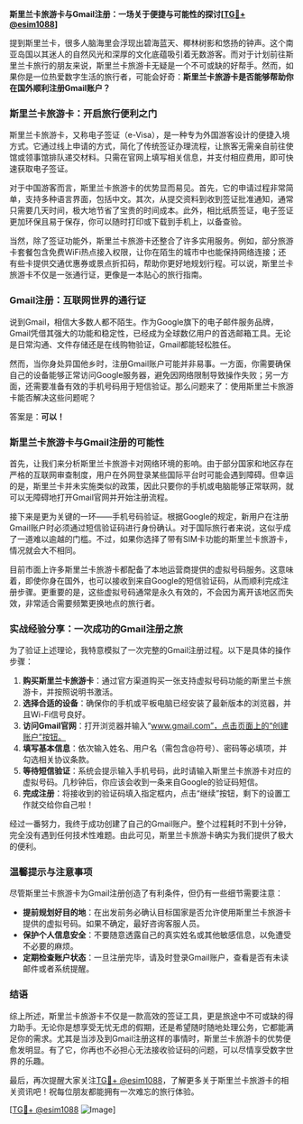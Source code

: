 **斯里兰卡旅游卡与Gmail注册：一场关于便捷与可能性的探讨[[TG💪+ @esim1088](https://t.me/s/esim1088)]**

提到斯里兰卡，很多人脑海里会浮现出碧海蓝天、椰林树影和悠扬的钟声。这个南亚岛国以其迷人的自然风光和深厚的文化底蕴吸引着无数游客。而对于计划前往斯里兰卡旅行的朋友来说，斯里兰卡旅游卡无疑是一个不可或缺的好帮手。然而，如果你是一位热爱数字生活的旅行者，可能会好奇：**斯里兰卡旅游卡是否能够帮助你在国外顺利注册Gmail账户？**

### 斯里兰卡旅游卡：开启旅行便利之门

斯里兰卡旅游卡，又称电子签证（e-Visa），是一种专为外国游客设计的便捷入境方式。它通过线上申请的方式，简化了传统签证办理流程，让旅客无需亲自前往使馆或领事馆排队递交材料。只需在官网上填写相关信息，并支付相应费用，即可快速获取电子签证。

对于中国游客而言，斯里兰卡旅游卡的优势显而易见。首先，它的申请过程非常简单，支持多种语言界面，包括中文。其次，从提交资料到收到签证批准通知，通常只需要几天时间，极大地节省了宝贵的时间成本。此外，相比纸质签证，电子签证更加环保且易于保存，你可以随时打印或下载到手机上，以备查验。

当然，除了签证功能外，斯里兰卡旅游卡还整合了许多实用服务。例如，部分旅游卡套餐包含免费WiFi热点接入权限，让你在陌生的城市中也能保持网络连接；还有些卡提供交通优惠券或景点折扣码，帮助你更好地规划行程。可以说，斯里兰卡旅游卡不仅是一张通行证，更像是一本贴心的旅行指南。

### Gmail注册：互联网世界的通行证

说到Gmail，相信大多数人都不陌生。作为Google旗下的电子邮件服务品牌，Gmail凭借其强大的功能和稳定性，已经成为全球数亿用户的首选邮箱工具。无论是日常沟通、文件存储还是在线购物验证，Gmail都能轻松胜任。

然而，当你身处异国他乡时，注册Gmail账户可能并非易事。一方面，你需要确保自己的设备能够正常访问Google服务器，避免因网络限制导致操作失败；另一方面，还需要准备有效的手机号码用于短信验证。那么问题来了：使用斯里兰卡旅游卡能否解决这些问题呢？

答案是：**可以！**

### 斯里兰卡旅游卡与Gmail注册的可能性

首先，让我们来分析斯里兰卡旅游卡对网络环境的影响。由于部分国家和地区存在严格的互联网审查制度，用户在外网登录某些国际平台时可能会遇到障碍。但幸运的是，斯里兰卡并未实施类似的政策，因此只要你的手机或电脑能够正常联网，就可以无障碍地打开Gmail官网并开始注册流程。

接下来是更为关键的一环——手机号码验证。根据Google的规定，新用户在注册Gmail账户时必须通过短信验证码进行身份确认。对于国际旅行者来说，这似乎成了一道难以逾越的门槛。不过，如果你选择了带有SIM卡功能的斯里兰卡旅游卡，情况就会大不相同。

目前市面上许多斯里兰卡旅游卡都配备了本地运营商提供的虚拟号码服务。这意味着，即使你身在国外，也可以接收到来自Google的短信验证码，从而顺利完成注册步骤。更重要的是，这些虚拟号码通常是永久有效的，不会因为离开该地区而失效，非常适合需要频繁更换地点的旅行者。

### 实战经验分享：一次成功的Gmail注册之旅

为了验证上述理论，我特意模拟了一次完整的Gmail注册过程。以下是具体的操作步骤：

1. **购买斯里兰卡旅游卡**：通过官方渠道购买一张支持虚拟号码功能的斯里兰卡旅游卡，并按照说明书激活。
2. **选择合适的设备**：确保你的手机或平板电脑已经安装了最新版本的浏览器，并且Wi-Fi信号良好。
3. **访问Gmail官网**：打开浏览器并输入“www.gmail.com”，点击页面上的“创建账户”按钮。
4. **填写基本信息**：依次输入姓名、用户名（需包含@符号）、密码等必填项，并勾选相关协议条款。
5. **等待短信验证**：系统会提示输入手机号码，此时请输入斯里兰卡旅游卡对应的虚拟号码。几秒钟后，你应该会收到一条来自Google的验证码短信。
6. **完成注册**：将接收到的验证码填入指定框内，点击“继续”按钮，剩下的设置工作就交给你自己啦！

经过一番努力，我终于成功创建了自己的Gmail账户。整个过程耗时不到十分钟，完全没有遇到任何技术性难题。由此可见，斯里兰卡旅游卡确实为我们提供了极大的便利。

### 温馨提示与注意事项

尽管斯里兰卡旅游卡为Gmail注册创造了有利条件，但仍有一些细节需要注意：

- **提前规划好目的地**：在出发前务必确认目标国家是否允许使用斯里兰卡旅游卡提供的虚拟号码。如果不确定，最好咨询客服人员。
- **保护个人信息安全**：不要随意透露自己的真实姓名或其他敏感信息，以免遭受不必要的麻烦。
- **定期检查账户状态**：一旦注册完毕，请及时登录Gmail账户，查看是否有未读邮件或者系统提醒。

### 结语

综上所述，斯里兰卡旅游卡不仅是一款高效的签证工具，更是旅途中不可或缺的得力助手。无论你是想享受无忧无虑的假期，还是希望随时随地处理公务，它都能满足你的需求。尤其是当涉及到Gmail注册这样的事情时，斯里兰卡旅游卡的优势便愈发明显。有了它，你再也不必担心无法接收验证码的问题，可以尽情享受数字世界的乐趣。

最后，再次提醒大家关注[TG💪+ @esim1088](https://t.me/s/esim1088)，了解更多关于斯里兰卡旅游卡的相关资讯吧！祝每位朋友都能拥有一次难忘的旅行体验。

[[TG💪+ @esim1088](https://t.me/s/esim1088) ![Image](https://i.postimg.cc/4NQfJmqS/Snipaste-2025-05-13-00-14-12.png)]
